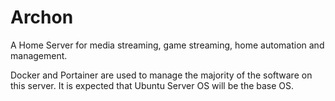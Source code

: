 # Archon
A Home Server for media streaming, game streaming, home automation and management.

Docker and Portainer are used to manage the majority of the software on this server. It is expected that Ubuntu Server OS will be the base OS.
